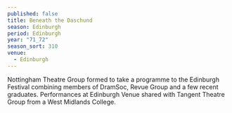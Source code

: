 ```yaml
---
published: false
title: Beneath the Daschund
season: Edinburgh
period: Edinburgh
year: "71_72"
season_sort: 310
venue:
  - Edinburgh
---
```



Nottingham Theatre Group formed to take a programme to the Edinburgh Festival combining members of DramSoc, Revue Group and a few recent graduates. Performances at Edinburgh Venue shared with Tangent Theatre Group from a West Midlands College.

